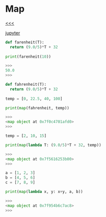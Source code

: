 
Map
======

[<<<](https://github.com/ttltrk/PRG/blob/master/PY/DOC/OPYM/04_MET_FUN/FUNCTIONS/BUILT_IN_FUNCTIONS.MD)

[jupyter](https://www.udemy.com/complete-python-bootcamp/learn/v4/t/lecture/3512786?start=15)

```python
def farenheit(T):
  return (9.0/5)*T + 32
  
print(farenheit(10))

>>>
50.0
>>>
```

```python
def fahrenheit(T):
  return (9.0/5)*T + 32
  
temp = [0, 22.5, 40, 100]

print(map(fahrenheit, temp))

>>>
<map object at 0x7f0c4701afd0>
>>>
```

```python
temp = [2, 10, 15]

print(map(lambda T: (9.0/5)*T + 32, temp))

>>>
<map object at 0x7f5616253b00>
>>>
```

```python
a = [1, 2, 3]
b = [4, 5, 6]
c = [7, 8, 9]

print(map(lambda x, y: x+y, a, b))

>>>
<map object at 0x7f954b6c7ac8>
>>>
```
